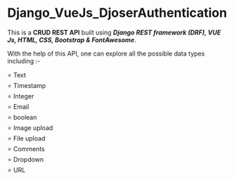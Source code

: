 # Django_VueJs_DjoserAuthentication


This is a <b>CRUD REST API</b> built using <b><i>Django REST framework (DRF), VUE Js, HTML, CSS, Bootstrap & FontAwesome</i></b>. 


With the help of this API, one can explore all the possible data types including :-

⭐ Text   
⭐ Timestamp   
⭐ Integer  
⭐ Email  
⭐ boolean  
⭐ Image upload  
⭐ File upload   
⭐ Comments  
⭐ Dropdown    
⭐ URL   



